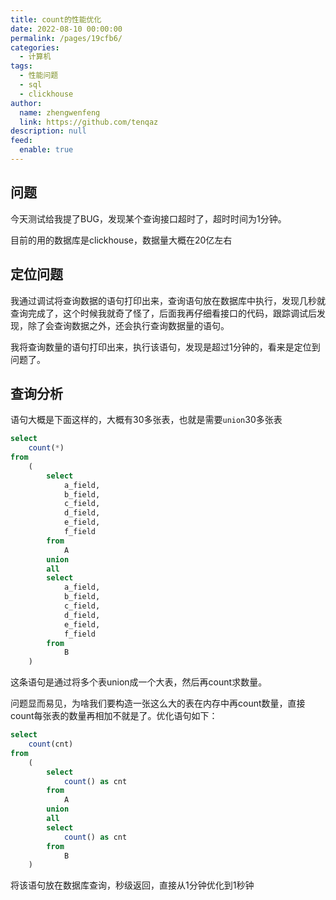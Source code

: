 ```yaml
---
title: count的性能优化
date: 2022-08-10 00:00:00
permalink: /pages/19cfb6/
categories: 
  - 计算机
tags: 
  - 性能问题
  - sql
  - clickhouse
author: 
  name: zhengwenfeng
  link: https://github.com/tenqaz
description: null
feed: 
  enable: true
---
```



## 问题

今天测试给我提了BUG，发现某个查询接口超时了，超时时间为1分钟。

目前的用的数据库是clickhouse，数据量大概在20亿左右



## 定位问题

我通过调试将查询数据的语句打印出来，查询语句放在数据库中执行，发现几秒就查询完成了，这个时候我就奇了怪了，后面我再仔细看接口的代码，跟踪调试后发现，除了会查询数据之外，还会执行查询数据量的语句。

我将查询数量的语句打印出来，执行该语句，发现是超过1分钟的，看来是定位到问题了。



## 查询分析

语句大概是下面这样的，大概有30多张表，也就是需要`union`30多张表

```sql
select
    count(*)
from
    (
        select
            a_field,
            b_field,
            c_field,
            d_field,
            e_field,
            f_field
        from
            A
        union
        all
        select
            a_field,
            b_field,
            c_field,
            d_field,
            e_field,
            f_field
        from
            B
    )
```



这条语句是通过将多个表union成一个大表，然后再count求数量。

问题显而易见，为啥我们要构造一张这么大的表在内存中再count数量，直接count每张表的数量再相加不就是了。优化语句如下：

```sql
select
    count(cnt)
from
    (
        select
            count() as cnt
        from
            A
        union
        all
        select
            count() as cnt
        from
            B
    )
```



将该语句放在数据库查询，秒级返回，直接从1分钟优化到1秒钟



